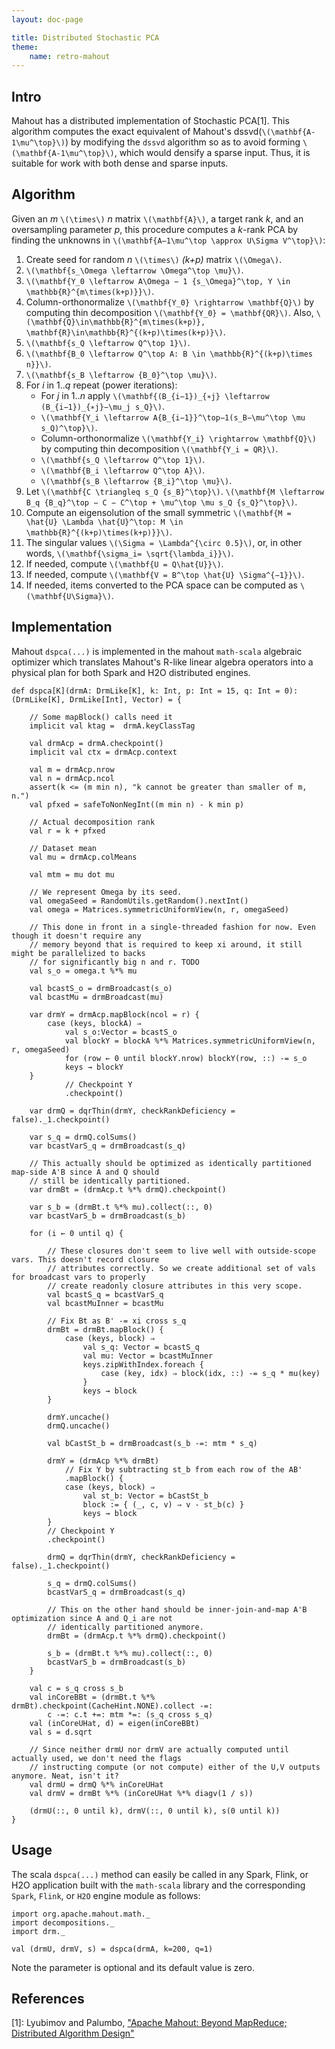```yaml
---
layout: doc-page

title: Distributed Stochastic PCA
theme:
    name: retro-mahout
---
```



## Intro

Mahout has a distributed implementation of Stochastic PCA[1]. This algorithm computes the exact equivalent of Mahout's dssvd(`\(\mathbf{A-1\mu^\top}\)`) by modifying the `dssvd` algorithm so as to avoid forming `\(\mathbf{A-1\mu^\top}\)`, which would densify a sparse input. Thus, it is suitable for work with both dense and sparse inputs.

## Algorithm

Given an *m* `\(\times\)` *n* matrix `\(\mathbf{A}\)`, a target rank *k*, and an oversampling parameter *p*, this procedure computes a *k*-rank PCA by finding the unknowns in `\(\mathbf{A−1\mu^\top \approx U\Sigma V^\top}\)`:

1. Create seed for random *n* `\(\times\)` *(k+p)* matrix `\(\Omega\)`.
2. `\(\mathbf{s_\Omega \leftarrow \Omega^\top \mu}\)`.
3. `\(\mathbf{Y_0 \leftarrow A\Omega − 1 {s_\Omega}^\top, Y \in \mathbb{R}^{m\times(k+p)}}\)`.
4. Column-orthonormalize `\(\mathbf{Y_0} \rightarrow \mathbf{Q}\)` by computing thin decomposition `\(\mathbf{Y_0} = \mathbf{QR}\)`. Also, `\(\mathbf{Q}\in\mathbb{R}^{m\times(k+p)}, \mathbf{R}\in\mathbb{R}^{(k+p)\times(k+p)}\)`.
5. `\(\mathbf{s_Q \leftarrow Q^\top 1}\)`.
6. `\(\mathbf{B_0 \leftarrow Q^\top A: B \in \mathbb{R}^{(k+p)\times n}}\)`.
7. `\(\mathbf{s_B \leftarrow {B_0}^\top \mu}\)`.
8. For *i* in 1..*q* repeat (power iterations):
    - For *j* in 1..*n* apply `\(\mathbf{(B_{i−1})_{∗j} \leftarrow (B_{i−1})_{∗j}−\mu_j s_Q}\)`.
    - `\(\mathbf{Y_i \leftarrow A{B_{i−1}}^\top−1(s_B−\mu^\top \mu s_Q)^\top}\)`.
    - Column-orthonormalize `\(\mathbf{Y_i} \rightarrow \mathbf{Q}\)` by computing thin decomposition `\(\mathbf{Y_i = QR}\)`.
    - `\(\mathbf{s_Q \leftarrow Q^\top 1}\)`.
    - `\(\mathbf{B_i \leftarrow Q^\top A}\)`.
    - `\(\mathbf{s_B \leftarrow {B_i}^\top \mu}\)`.
9. Let `\(\mathbf{C \triangleq s_Q {s_B}^\top}\)`. `\(\mathbf{M \leftarrow B_q {B_q}^\top − C − C^\top + \mu^\top \mu s_Q {s_Q}^\top}\)`.
10. Compute an eigensolution of the small symmetric `\(\mathbf{M = \hat{U} \Lambda \hat{U}^\top: M \in \mathbb{R}^{(k+p)\times(k+p)}}\)`.
11. The singular values `\(\Sigma = \Lambda^{\circ 0.5}\)`, or, in other words, `\(\mathbf{\sigma_i= \sqrt{\lambda_i}}\)`.
12. If needed, compute `\(\mathbf{U = Q\hat{U}}\)`.
13. If needed, compute `\(\mathbf{V = B^\top \hat{U} \Sigma^{−1}}\)`.
14. If needed, items converted to the PCA space can be computed as `\(\mathbf{U\Sigma}\)`.

## Implementation

Mahout `dspca(...)` is implemented in the mahout `math-scala` algebraic optimizer which translates Mahout's R-like linear algebra operators into a physical plan for both Spark and H2O distributed engines.

    def dspca[K](drmA: DrmLike[K], k: Int, p: Int = 15, q: Int = 0): 
    (DrmLike[K], DrmLike[Int], Vector) = {

        // Some mapBlock() calls need it
        implicit val ktag =  drmA.keyClassTag

        val drmAcp = drmA.checkpoint()
        implicit val ctx = drmAcp.context

        val m = drmAcp.nrow
    	val n = drmAcp.ncol
        assert(k <= (m min n), "k cannot be greater than smaller of m, n.")
        val pfxed = safeToNonNegInt((m min n) - k min p)

        // Actual decomposition rank
        val r = k + pfxed

        // Dataset mean
        val mu = drmAcp.colMeans

        val mtm = mu dot mu

        // We represent Omega by its seed.
        val omegaSeed = RandomUtils.getRandom().nextInt()
        val omega = Matrices.symmetricUniformView(n, r, omegaSeed)

        // This done in front in a single-threaded fashion for now. Even though it doesn't require any
        // memory beyond that is required to keep xi around, it still might be parallelized to backs
        // for significantly big n and r. TODO
        val s_o = omega.t %*% mu

        val bcastS_o = drmBroadcast(s_o)
        val bcastMu = drmBroadcast(mu)

        var drmY = drmAcp.mapBlock(ncol = r) {
            case (keys, blockA) ⇒
                val s_o:Vector = bcastS_o
                val blockY = blockA %*% Matrices.symmetricUniformView(n, r, omegaSeed)
                for (row ← 0 until blockY.nrow) blockY(row, ::) -= s_o
                keys → blockY
        }
                // Checkpoint Y
                .checkpoint()

        var drmQ = dqrThin(drmY, checkRankDeficiency = false)._1.checkpoint()

        var s_q = drmQ.colSums()
        var bcastVarS_q = drmBroadcast(s_q)

        // This actually should be optimized as identically partitioned map-side A'B since A and Q should
        // still be identically partitioned.
        var drmBt = (drmAcp.t %*% drmQ).checkpoint()

        var s_b = (drmBt.t %*% mu).collect(::, 0)
        var bcastVarS_b = drmBroadcast(s_b)

        for (i ← 0 until q) {

            // These closures don't seem to live well with outside-scope vars. This doesn't record closure
            // attributes correctly. So we create additional set of vals for broadcast vars to properly
            // create readonly closure attributes in this very scope.
            val bcastS_q = bcastVarS_q
            val bcastMuInner = bcastMu

            // Fix Bt as B' -= xi cross s_q
            drmBt = drmBt.mapBlock() {
                case (keys, block) ⇒
                    val s_q: Vector = bcastS_q
                    val mu: Vector = bcastMuInner
                    keys.zipWithIndex.foreach {
                        case (key, idx) ⇒ block(idx, ::) -= s_q * mu(key)
                    }
                    keys → block
            }

            drmY.uncache()
            drmQ.uncache()

            val bCastSt_b = drmBroadcast(s_b -=: mtm * s_q)

            drmY = (drmAcp %*% drmBt)
                // Fix Y by subtracting st_b from each row of the AB'
                .mapBlock() {
                case (keys, block) ⇒
                    val st_b: Vector = bCastSt_b
                    block := { (_, c, v) ⇒ v - st_b(c) }
                    keys → block
            }
            // Checkpoint Y
            .checkpoint()

            drmQ = dqrThin(drmY, checkRankDeficiency = false)._1.checkpoint()

            s_q = drmQ.colSums()
            bcastVarS_q = drmBroadcast(s_q)

            // This on the other hand should be inner-join-and-map A'B optimization since A and Q_i are not
            // identically partitioned anymore.
            drmBt = (drmAcp.t %*% drmQ).checkpoint()

            s_b = (drmBt.t %*% mu).collect(::, 0)
            bcastVarS_b = drmBroadcast(s_b)
        }

        val c = s_q cross s_b
        val inCoreBBt = (drmBt.t %*% drmBt).checkpoint(CacheHint.NONE).collect -=:
            c -=: c.t +=: mtm *=: (s_q cross s_q)
        val (inCoreUHat, d) = eigen(inCoreBBt)
        val s = d.sqrt

        // Since neither drmU nor drmV are actually computed until actually used, we don't need the flags
        // instructing compute (or not compute) either of the U,V outputs anymore. Neat, isn't it?
        val drmU = drmQ %*% inCoreUHat
        val drmV = drmBt %*% (inCoreUHat %*% diagv(1 / s))

        (drmU(::, 0 until k), drmV(::, 0 until k), s(0 until k))
    }

## Usage

The scala `dspca(...)` method can easily be called in any Spark, Flink, or H2O application built with the `math-scala` library and the corresponding `Spark`, `Flink`, or `H2O` engine module as follows:

    import org.apache.mahout.math._
    import decompositions._
    import drm._
    
    val (drmU, drmV, s) = dspca(drmA, k=200, q=1)

Note the parameter is optional and its default value is zero.
 
## References

[1]: Lyubimov and Palumbo, ["Apache Mahout: Beyond MapReduce; Distributed Algorithm Design"](https://www.amazon.com/Apache-Mahout-MapReduce-Dmitriy-Lyubimov/dp/1523775785)
